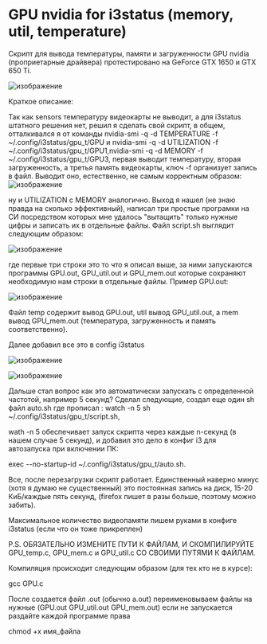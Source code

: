 # GPU nvidia for i3status (memory, util, temperature)

Скрипт для вывода температуры, памяти и загруженности GPU nvidia (проприетарные драйвера) протестировано на GeForce GTX 1650 и GTX 650 Ti.

![изображение](https://user-images.githubusercontent.com/132225093/235750459-916ef8ca-b932-497c-a2c3-a023a06d0e1a.png)


Краткое описание:

Так как sensors температуру видеокарты не выводит, а для i3status штатного решения нет, решил я сделать свой скрипт, в общем, отталкивался я от команды 
nvidia-smi -q -d TEMPERATURE -f ~/.config/i3status/gpu_t/GPU и nvidia-smi -q -d UTILIZATION -f ~/.config/i3status/gpu_t/GPU1,nvidia-smi -q -d MEMORY -f ~/.config/i3status/gpu_t/GPU3, первая выводит температуру, вторая загруженность, а третья память видеокарты, ключ -f организует запись в файл. Выводит оно, естественно, не самым корректным образом:  
![изображение](https://user-images.githubusercontent.com/132225093/235371463-31a277ae-bc6e-4282-83be-fff76c6e1770.png)

ну и UTILIZATION с MEMORY аналогично. Выход я нашел (не знаю правда на сколько эффективный), написал три простые програмки на СИ посредством которых мне удалось "вытащить" только нужные цифры и записать их в отдельные файлы. Файл script.sh выглядит следующим образом: 

![изображение](https://user-images.githubusercontent.com/132225093/235751530-2db31353-f6e9-4f88-9a97-ebf683ebc67d.png)


где первые три строки это то что я описал выше, за ними запускаются программы GPU.out, GPU_util.out и GPU_mem.out которые сохраняют необходимую нам строки в отдельные файлы.
Пример GPU.out:

![изображение](https://user-images.githubusercontent.com/132225093/235371958-a04c52c4-abc4-46fa-8329-2fcd6c42364e.png)

Файл temp содержит вывод GPU.out, util вывод GPU_util.out, а mem вывод GPU_mem.out (температура, загруженность и память соответственно). 

Далее добавил все это в config i3status 

![изображение](https://user-images.githubusercontent.com/132225093/235752053-618c3e83-ecb5-45d3-899b-3638ce262a2d.png)

![изображение](https://user-images.githubusercontent.com/132225093/235752159-7912679c-fece-4106-b7bc-d11fc6e00ea7.png)


Дальше стал вопрос как это автоматически запускать с определенной частотой, например 5 секунд? Сделал следующие, создал еще один sh файл auto.sh где прописал : watch -n 5 sh ~/.config/i3status/gpu_t/script.sh, 

wath -n 5 обеспечивает запуск скрипта через каждые n-секунд (в нашем случае 5 секунд), и добавил это дело в конфиг i3 для автозапуска при включении ПК: 

exec --no-startup-id ~/.config/i3status/gpu_t/auto.sh. 

Все, после перезагрузки скрипт работает. Единственный наверно минус (хотя я думаю не существенный) это постоянная запись на диск, 15-20 КиБ/каждые пять секунд, (firefox пишет в разы больше, поэтому можно забить). 

Максимальное количество видеопамяти пишем руками в конфиге i3status (если что он тоже прикреплен)

P.S. ОБЯЗАТЕЛЬНО ИЗМЕНИТЕ ПУТИ К ФАЙЛАМ, И СКОМПИЛИРУЙТЕ GPU_temp.c, GPU_mem.с и GPU_util.c СО СВОИМИ ПУТЯМИ К ФАЙЛАМ.

Компиляция происходит следующим образом (для тех кто не в курсе):

gcc  GPU.c

После создается файл .out (обычно а.out) переименовываем файлы на нужные (GPU.out GPU_util.out GPU_mem.out) 
если не запускается раздайте каждой программе права 

chmod +x имя_файла


